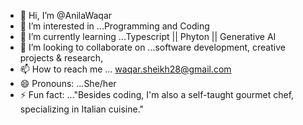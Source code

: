 - 👋 Hi, I’m @AnilaWaqar
- 👀 I’m interested in ...Programming and Coding
- 🌱 I’m currently learning ...Typescript || Phyton || Generative AI
- 💞️ I’m looking to collaborate on ...software development, creative projects & research,
- 📫 How to reach me ... waqar.sheikh28@gmail.com
- 😄 Pronouns: ...She/her
- ⚡ Fun fact: ..."Besides coding, I'm also a self-taught gourmet chef, specializing in Italian cuisine."


<!---
AnilaWaqar/AnilaWaqar is a ✨ special ✨ repository because its `README.md` (this file) appears on your GitHub profile.
You can click the Preview link to take a look at your changes.
--->
